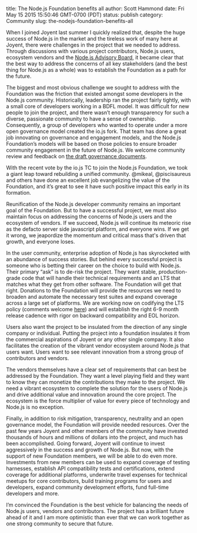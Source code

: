 title: The Node.js Foundation benefits all
author: Scott Hammond
date: Fri May 15 2015 15:50:46 GMT-0700 (PDT)
status: publish
category: Community
slug: the-nodejs-foundation-benefits-all

When I joined Joyent last summer I quickly realized that, despite the huge
success of Node.js in the market and the tireless work of many here at Joyent,
there were challenges in the project that we needed to address. Through
discussions with various project contributors, Node.js users, ecosystem
vendors and the [Node.js Advisory Board](http://nodeadvisoryboard.com), it
became clear that the best way to address the concerns of all key stakeholders
(and the best thing for Node.js as a whole) was to establish the Foundation as
a path for the future.

The biggest and most obvious challenge we sought to address with the
Foundation was the friction that existed amongst some developers in the
Node.js community. Historically, leadership ran the project fairly tightly,
with a small core of developers working in a BDFL model. It was difficult for
new people to join the project, and there wasn’t enough transparency for such
a diverse, passionate community to have a sense of ownership. Consequently, a
group of developers who wanted to operate under a more open governance model
created the io.js fork. That team has done a great job innovating on
governance and engagement models, and the Node.js Foundation’s models will be
based on those policies to ensure broader community engagement in the future
of Node.js. We welcome community review and feedback on [the draft governance
documents](https://github.com/joyent/nodejs-advisory-board/tree/master/governance-proposal).

With the recent vote by the io.js TC to join the Node.js Foundation, we took a
giant leap toward rebuilding a unified community.  @mikeal, @piscisaureus and
others have done an excellent job evangelizing the value of the Foundation,
and it’s great to see it have such positive impact this early in its
formation.

Reunification of the Node.js developer community remains an important goal of
the Foundation. But to have a successful project, we must also maintain focus
on addressing the concerns of Node.js users and the ecosystem of vendors. If
we succeed, Node.js will continue its meteoric rise as the defacto server side
javascript platform, and everyone wins. If we get it wrong, we jeapordize the
momentum and critical mass that's driven that growth, and everyone loses.

In the user community, enterprise adoption of Node.js has skyrocketed with an
abundance of success stories. But behind every successful project is someone
who is betting their career on the choice to build with Node.js. Their primary
“ask” is to de-risk the project. They want stable, production-grade code that
will handle their technical requirements and an LTS that matches what they get
from other software. The Foundation will get that right. Donations to the
Foundation will provide the resources we need to broaden and automate the
necessary test suites and expand coverage across a large set of platforms. We
are working now on codifying the LTS policy (comments welcome
[here](https://github.com/nodejs/dev-policy/issues/67)) and will establish the
right 6-9 month release cadence with rigor on backward compatibility and EOL
horizon.

Users also want the project to be insulated from the direction of any single
company or individual. Putting the project into a foundation insulates it from
the commercial aspirations of Joyent or any other single company. It also
facilitates the creation of the vibrant vendor ecosystem around Node.js that
users want. Users want to see relevant innovation from a strong group of
contributors and vendors.

The vendors themselves have a clear set of requirements that can best be
addressed by the Foundation. They want a level playing field and they want to
know they can monetize the contributions they make to the project. We need a
vibrant ecosystem to complete the solution for the users of Node.js and drive
additional value and innovation around the core project. The ecosystem is the
force multiplier of value for every piece of technology and Node.js is no
exception.

Finally, in addition to risk mitigation, transparency, neutrality and an open
governance model, the Foundation will provide needed resources. Over the past
few years Joyent and other members of the community have invested thousands of
hours and millions of dollars into the project, and much has been
accomplished. Going forward, Joyent will continue to invest aggressively in
the success and growth of Node.js. But now, with the support of new Foundation
members, we will be able to do even more. Investments from new members can be
used to expand coverage of testing harnesses, establish API compatibility
tests and certifications, extend coverage for additional platforms, underwrite
travel expenses for technical meetups for core contributors, build training
programs for users and developers, expand community development efforts, fund
full-time developers and more.

I’m convinced the Foundation is the best vehicle for balancing the needs of
Node.js users, vendors and contributors. The project has a brilliant future
ahead of it and I am more optimistic than ever that we can work together as
one strong community to secure that future.

